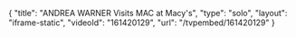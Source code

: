 {
    "title": "ANDREA WARNER Visits MAC at Macy's",
    "type": "solo",
    "layout": "iframe-static",
    "videoId": "161420129",
    "url": "\/tvpembed\/161420129"
}